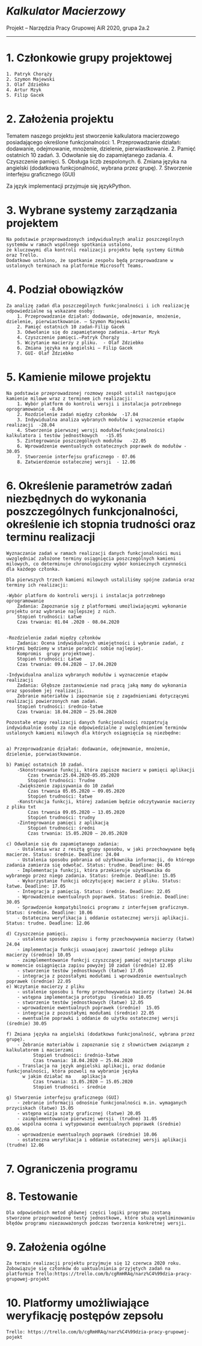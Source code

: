 # *Kalkulator Macierzowy*

Projekt – Narzędzia Pracy Grupowej
AiR 2020, grupa 2a.2

----

# 1. Członkowie grupy projektowej
    1. Patryk Chorąży
    2. Szymon Majewski
    3. Olaf Zdziebko
    4. Artur Mzyk
    5. Filip Gacek

# 2. Założenia projektu
Tematem naszego projektu jest stworzenie kalkulatora macierzowego posiadającego określone funkcjonalności:
    1. Przeprowadzanie działań: dodawanie, odejmowanie, mnożenie, dzielenie, pierwiastkowanie.
    2. Pamięć ostatnich 10 zadań.
    3. Odwołanie się do zapamiętanego zadania.
    4. Czyszczenie pamięci.
    5. Obsługa liczb zespolonych.
    6. Zmiana języka na angielski (dodatkowa funkcjonalność, wybrana przez grupę).
    7. Stworzenie interfejsu graficznego (GUI)

Za język implementacji przyjmuje się językPython.

# 3.	Wybrane systemy zarządzania projektem
    Na podstawie przeprowadzonych indywidualnych analiz poszczególnych systemów w ramach wspólnego spotkania ustalono,   
    że kluczowymi dla kontroli realizacji projektu będą systemy GitHub oraz Trello.
    Dodatkowo ustalono, że spotkanie zespołu będą przeprowadzane w ustalonych terminach na platformie Microsoft Teams.

# 4. Podział obowiązków
    Za analizę zadań dla poszczególnych funkcjonalności i ich realizację odpowiedzialne są wskazane osoby:
        1. Przeprowadzanie działań: dodawanie, odejmowanie, mnożenie, dzielenie, pierwiastkowanie. – Szymon Majewski
        2. Pamięć ostatnich 10 zadań-Filip Gacek
        3. Odwołanie się do zapamiętanego zadania.-Artur Mzyk
        4. Czyszczenie pamięci.–Patryk Chorąży
        5. Wczytanie macierzy z pliku.  - Olaf Zdziebko
        6. Zmiana języka na angielski – Filip Gacek
        7. GUI- Olaf Zdziebko

# 5.	Kamienie milowe projektu
    Na podstawie przeprowadzonej rozmowy zespół ustalił następujące kamienie milowe wraz z terminem ich realizacji:
        1. Wybór platform do kontroli wersji i instalacja potrzebnego oprogramowanie  -8.04
        2. Rozdzielenie zadań między członków  -17.04	
        3. Indywidualna analiza wybranych modułów i wyznaczenie etapów realizacji  -28.04
        4. Stworzenie pierwszej wersji modułów(funkcjonalności) kalkulatora i testów jednostkowych   -15.05
        5. Zintegrowanie poszczególnych modułów   -22.05
        6. Wprowadzenie ewentualnych ostatecznych poprawek do modułów - 30.05
        7. Stworzenie interfejsu graficznego - 07.06
        8. Zatwierdzenie ostatecznej wersji  - 12.06

# 6.	Określenie parametrów zadań niezbędnych do wykonania poszczególnych funkcjonalności, określenie ich stopnia trudności oraz terminu realizacji
    Wyznaczanie zadań w ramach realizacji danych funkcjonalności musi uwzględniać założone terminy osiągnięcia poszczególnych kamieni       milowych, co determinuje chronologiczny wybór koniecznych czynności dla każdego członka.

    Dla pierwszych trzech kamieni milowych ustaliliśmy spójne zadania oraz terminy ich realizacji:

    -Wybór platform do kontroli wersji i instalacja potrzebnego oprogramowanie
        Zadania: Zapoznanie się z platformami umożliwiającymi wykonanie projektu oraz wybranie najlepszej z nich.
        Stopień trudności: Łatwe
        Czas trwania: 01.04 .2020 - 08.04.2020


    -Rozdzielenie zadań między członków
        Zadania: Ocena indywidualnych umiejętności i wybranie zadań, z którymi będziemy w stanie poradzić sobie najlepiej. 
        Kompromis  grupy projektowej.
        Stopień trudności: Łatwe
        Czas trwania: 09.04.2020 – 17.04.2020

    -Indywidualna analiza wybranych modułów i wyznaczenie etapów realizacji         
        Zadania: Głębsze zastanowienie nad pracą jaką mamy do wykonania oraz sposobem jej realizacji. 
        Zebranie materiałów i zapoznanie się z zagadnieniami dotyczącymi realizacji powierzonych nam zadań.
        Stopień trudności: średnio-łatwe
        Czas trwania: 18.04.2020 – 25.04.2020

    Pozostałe etapy realizacji danych funkcjonalności rozpatrują indywidualnie osoby za nie odpowiedzialne z uwzględnieniem terminów         ustalonych kamieni milowych dla których osiągnięcia są niezbędne:


    a) Przeprowadzanie działań: dodawanie, odejmowanie, mnożenie, dzielenie, pierwiastkowanie.

    b) Pamięć ostatnich 10 zadań.
        -Skonstruowanie funkcji, która zapisze macierz w pamięci aplikacji
            Czas trwania:25.04.2020-05.05.2020
            Stopień trudności: Trudne
        -Zwiększenie zapisywania do 10 zadań
            Czas trwania 05.05.2020 – 09.05.2020
            Stopień trudności: łatwe
        -Konstrukcja funkcji, której zadaniem będzie odczytywanie macierzy z pliku txt
            Czas trwania 09.05.2020 – 13.05.2020
            Stopień trudności: trudny
        -Zintegrowanie pamięci z aplikacją
            Stopień trudności: średni
            Czas trwania: 15.05.2020 – 20.05.2020

    c) Odwołanie się do zapamiętanego zadania:
        - Ustalenia wraz z resztą grupy sposobu, w jaki przechowywane będą macierze. Status: średnie. Deadline: 24.04
        - Ustalenia sposobu pobrania od użytkownika informacji, do którego zadania zamierza się odwołać. Status: trudne. Deadline: 04.05
        - Implementacja funkcji, która przekieruje użytkownika do wybranego przez niego zadania. Status: średnie. Deadline: 15.05
        - Wykorzystanie funkcji odczytującej macierz z pliku. Status: łatwe. Deadline: 17.05
        - Integracja z pamięcią. Status: średnie. Deadline: 22.05
        - Wprowadzenie ewentualnych poprawek. Status: średnie. Deadline: 30.05
        - Sprawdzenie kompatybilności programu z interfejsem graficznym. Status: średnie. Deadline: 10.06
        - Ostateczna weryfikacja i oddanie ostatecznej wersji aplikacji. Status: trudne. Deadline: 12.06
        
    d) Czyszczenie pamięci.
        - ustalenie sposobu zapisu i formy przechowywania macierzy (łatwe) 24.04
        - implementacja funkcji usuwającej zawartość jednego pliku macierzy (średnie) 10.05
        - zaimplementowanie funkcji czyszczącej pamięć najstarszego pliku w momencie osiągnięcia zapisu powyżej 10 zadań (średnie) 12.05
        - stworzenie testów jednostkowych (łatwe) 17.05
        - integracja z pozostałymi modułami i wprowadzenie ewentualnych poprawek (średnie) 22.05
    e) Wczytanie macierzy z pliku 
        - ustalenie sposobu i formy przechowywania macierzy (łatwe) 24.04
        - wstępna implementacja prototypu  (średnie) 10.05
        - stworzenie testów jednostkowych (łatwe) 12.05
        - wprowadzenie ewentualnych poprawek (średnie)  15.05
        - integracja z pozostałymi modułami (średnie) 22.05
        - ewentualne poprawki i oddanie do użytku ostatecznej wersji (średnie) 30.05
        
    f) Zmiana języka na angielski (dodatkowa funkcjonalność, wybrana przez grupę). 
        - Zebranie materiałów i zapoznanie się z słownictwem związanym z kalkulatorem i macierzami 
              Stopień trudności: średnio-łatwe
              Czas trwania: 18.04.2020 – 25.04.2020
        - Translacja na język angielski aplikacji, oraz dodanie funkcjonalności, która pozwoli na wybranie języka 
          w jakim działać ma    aplikacja
              Czas trwania: 13.05.2020 – 15.05.2020
              Stopień trudności - średnie
              
    g) Stworzenie interfejsu graficznego (GUI)
        - zebranie informacji odnośnie funkcjonalności m.in. wymaganych przyciskach (łatwe) 15.05
        - wstępna wizja szaty graficznej (łatwe) 20.05
        - zaimplementowanie pierwszej wersji  (trudne) 31.05
        - wspólna ocena i wytypowanie ewentualnych poprawek (średnie) 03.06
        - wprowadzenie ewentualnych poprawek (średnie) 10.06
        - ostateczna weryfikacja i oddanie ostatecznej wersji aplikacji (trudne) 12.06

# 7.	Ograniczenia programu
# 8.	Testowanie
    Dla odpowiednich metod głównej części logiki programu zostaną stworzone przeprowadzone testy jednostkowe, które służą wyeliminowaniu     błędów programu niezauważonych podczas tworzenia konkretnej wersji.
# 9.	Założenia ogólne
    Za termin realizacji projektu przyjmuje się 12 czerwca 2020 roku.
    Zobowiązuje się członków do uaktualniania przyjętych zadań na platformie Trello:https://trello.com/b/cgRmHRAq/narz%C4%99dzia-pracy-     grupowej-projekt
   
# 10. Platformy umożliwiające weryfikację postępów zepsołu
    Trello: https://trello.com/b/cgRmHRAq/narz%C4%99dzia-pracy-grupowej-pojekt




